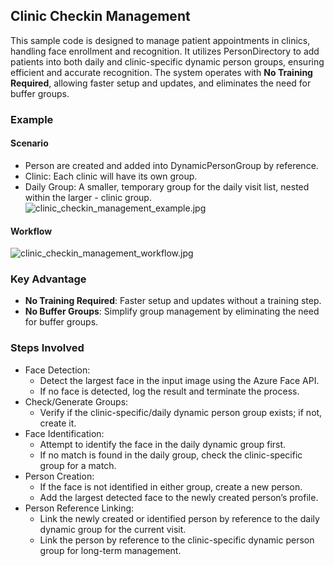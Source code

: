 
## Clinic Checkin Management

This sample code is designed to manage patient appointments in clinics, handling face enrollment and recognition. It utilizes PersonDirectory to add patients into both daily and clinic-specific dynamic person groups, ensuring efficient and accurate recognition. The system operates with **No Training Required**, allowing faster setup and updates, and eliminates the need for buffer groups.

### Example
#### Scenario
- Person are created and added into DynamicPersonGroup by reference.
- Clinic: Each clinic will have its own group.
- Daily Group: A smaller, temporary group for the daily visit list, nested within the larger - clinic group.
![clinic_checkin_management_example.jpg](clinic_checkin_management_example.jpg)
#### Workflow
![clinic_checkin_management_workflow.jpg](clinic_checkin_management_workflow.jpg)

### Key Advantage

* **No Training Required**: Faster setup and updates without a training step.
* **No Buffer Groups**: Simplify group management by eliminating the need for buffer groups.

### Steps Involved

* Face Detection:
    * Detect the largest face in the input image using the Azure Face API.
    * If no face is detected, log the result and terminate the process.
* Check/Generate Groups:
    * Verify if the clinic-specific/daily dynamic person group exists; if not, create it.
* Face Identification:
    * Attempt to identify the face in the daily dynamic group first.
    * If no match is found in the daily group, check the clinic-specific group for a match.
* Person Creation:
    * If the face is not identified in either group, create a new person.
    * Add the largest detected face to the newly created person’s profile.
* Person Reference Linking:
    * Link the newly created or identified person by reference to the daily dynamic group for the current visit.
    * Link the person by reference to the clinic-specific dynamic person group for long-term management.
